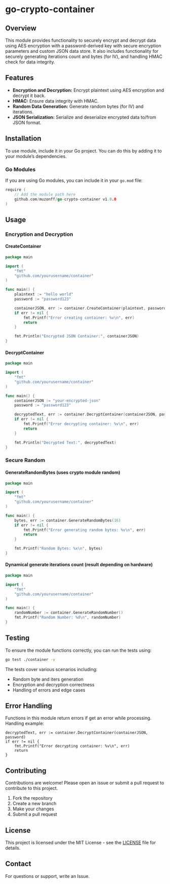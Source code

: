 # go-crypto-container

## Overview

This module provides functionality to securely encrypt and decrypt data using AES encryption with a password-derived key with secure encryption parameters and custom JSON data store. It also includes functionality for securely generating iterations count and bytes (for IV), and handling HMAC check for data integrity.

## Features

- **Encryption and Decryption:** Encrypt plaintext using AES encryption and decrypt it back.
- **HMAC:** Ensure data integrity with HMAC.
- **Random Data Generation:** Generate random bytes (for IV) and iterations.
- **JSON Serialization:** Serialize and deserialize encrypted data to/from JSON format.

## Installation

To use module, include it in your Go project. You can do this by adding it to your module’s dependencies.

### Go Modules

If you are using Go modules, you can include it in your `go.mod` file:

```go
require (
    // Add the module path here
    github.com/muzonff/go-crypto-container v1.0.0
)
```


## Usage

### Encryption and Decryption

#### CreateContainer

```go
package main

import (
    "fmt"
    "github.com/yourusername/container"
)

func main() {
    plaintext := "hello world"
    password := "password123"

    containerJSON, err := container.CreateContainer(plaintext, password)
    if err != nil {
        fmt.Printf("Error creating container: %v\n", err)
        return
    }

    fmt.Println("Encrypted JSON Container:", containerJSON)
}
```

#### DecryptContainer

```go
package main

import (
    "fmt"
    "github.com/yourusername/container"
)

func main() {
    containerJSON := "your-encrypted-json"
    password := "password123"

    decryptedText, err := container.DecryptContainer(containerJSON, password)
    if err != nil {
        fmt.Printf("Error decrypting container: %v\n", err)
        return
    }

    fmt.Println("Decrypted Text:", decryptedText)
}
```

### Secure Random

#### GenerateRandomBytes (uses crypto module random)

```go
package main

import (
    "fmt"
    "github.com/yourusername/container"
)

func main() {
    bytes, err := container.GenerateRandomBytes(16)
    if err != nil {
        fmt.Printf("Error generating random bytes: %v\n", err)
        return
    }

    fmt.Printf("Random Bytes: %x\n", bytes)
}
```

#### Dynamical generate iterations count (result depending on hardware)

```go
package main

import (
    "fmt"
    "github.com/yourusername/container"
)

func main() {
    randomNumber := container.GenerateRandomNumber()
    fmt.Printf("Random Number: %d\n", randomNumber)
}
```

## Testing

To ensure the module functions correctly, you can run the tests using:

```bash
go test ./container -v
```

The tests cover various scenarios including:

- Random byte and iters generation
- Encryption and decryption correctness
- Handling of errors and edge cases

## Error Handling

Functions in this module return errors if get an error while processing. Handling example:
```golang
decryptedText, err := container.DecryptContainer(containerJSON, password)
if err != nil {
    fmt.Printf("Error decrypting container: %v\n", err)
    return
}
```

## Contributing

Contributions are welcome! Please open an issue or submit a pull request to contribute to this project.

1. Fork the repository
2. Create a new branch
3. Make your changes
4. Submit a pull request

## License

This project is licensed under the MIT License - see the [LICENSE](LICENSE) file for details.

## Contact

For questions or support, write an Issue.
